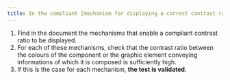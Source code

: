 ```yaml
---
title: In the compliant [mechanism for displaying a correct contrast ratio](#mechanism-for-displaying-a-correct-contrast-ratio), are the colours of the component or of its graphic element conveying informations sufficiently contrasted?
---
```


1. Find in the document the mechanisms that enable a compliant contrast ratio to be displayed.
2. For each of these mechanisms, check that the contrast ratio between the colours of the component or the graphic element conveying informations of which it is composed is sufficiently high.
3. If this is the case for each mechanism, **the test is validated**.